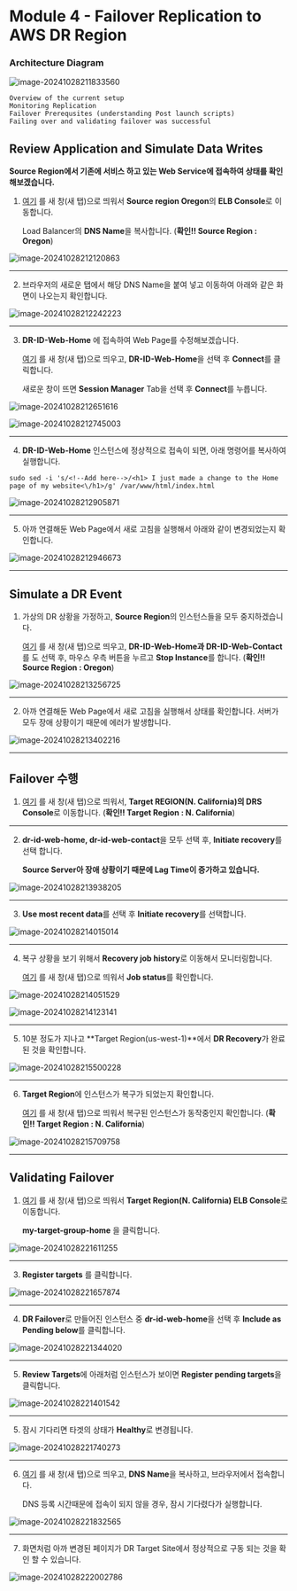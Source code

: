 # Module 4 - Failover Replication to AWS DR Region

### Architecture Diagram



![image-20241028211833560](images/image-20241028211833560.png)

```
Overview of the current setup
Monitoring Replication
Failover Prerequsites (understanding Post launch scripts)
Failing over and validating failover was successful

```



## Review Application and Simulate Data Writes

**Source Region에서 기존에 서비스 하고 있는 Web Service에 접속하여 상태를 확인 해보겠습니다.**

1. [여기](https://us-west-2.console.aws.amazon.com/ec2/home?region=us-west-2#LoadBalancers:) 를 새 창(새 탭)으로 띄워서  **Source region Oregon**의 **ELB Console**로 이동합니다.

   Load Balancer의 **DNS Name**을 복사합니다.  (**확인!! Source Region : Oregon**)

![image-20241028212120863](images/image-20241028212120863.png)



---

2. 브라우저의 새로운 탭에서 해당 DNS Name을 붙여 넣고 이동하여 아래와 같은 화면이 나오는지 확인합니다.

![image-20241028212242223](images/image-20241028212242223.png)



---

3. **DR-ID-Web-Home** 에 접속하여 Web Page를 수정해보겠습니다. 

   [여기](https://us-west-2.console.aws.amazon.com/ec2/home?region=us-west-2#Instances:instanceState=running) 를 새 창(새 탭)으로 띄우고, **DR-ID-Web-Home**을 선택 후 **Connect**를 클릭합니다.

   새로운 창이 뜨면 **Session Manager** Tab을 선택 후 **Connect**를 누릅니다.

![image-20241028212651616](images/image-20241028212651616.png)

![image-20241028212745003](images/image-20241028212745003.png)



---

4. **DR-ID-Web-Home** 인스턴스에 정상적으로 접속이 되면, 아래 명령어를 복사하여 실행합니다.

```
sudo sed -i 's/<!--Add here-->/<h1> I just made a change to the Home page of my website<\/h1>/g' /var/www/html/index.html
```

![image-20241028212905871](images/image-20241028212905871.png)



---

5. 아까 연결해둔 Web Page에서 새로 고침을 실행해서 아래와 같이 변경되었는지 확인합니다.

![image-20241028212946673](images/image-20241028212946673.png)



---



## Simulate a DR Event

1. 가상의 DR 상황을 가정하고, **Source Region**의 인스턴스들을 모두 중지하겠습니다.

   [여기](https://us-west-2.console.aws.amazon.com/ec2/home?region=us-west-2#Instances:instanceState=running) 를 새 창(새 탭)으로 띄우고, **DR-ID-Web-Home과 DR-ID-Web-Contact**를 도 선택 후, 마우스 우측 버튼을 누르고 **Stop Instance**를 합니다.  (**확인!! Source Region : Oregon**)

![image-20241028213256725](images/image-20241028213256725.png)



---

2. 아까 연결해둔 Web Page에서 새로 고침을 실행해서 상태를 확인합니다. 서버가 모두 장애 상황이기 때문에 에러가 발생합니다.

![image-20241028213402216](images/image-20241028213402216.png)



---

## Failover 수행

1. [여기](https://us-west-1.console.aws.amazon.com/drs/home?region=us-west-1#/sourceServers) 를 새 창(새 탭)으로 띄워서, **Target REGION(N. California)의 DRS Console**로 이동합니다.  (**확인!! Target Region : N. California**)



---

2. **dr-id-web-home, dr-id-web-contact**을 모두 선택 후, **Initiate recovery**를 선택 합니다.

   **Source Server아 장애 상황이기 때문에 Lag Time이 증가하고 있습니다.**

![image-20241028213938205](images/image-20241028213938205.png)



---

3. **Use most recent data**를 선택 후 **Initiate recovery**를 선택합니다.

![image-20241028214015014](images/image-20241028214015014.png)



---

4. 복구 상황을 보기 위해서 **Recovery job history**로 이동해서 모니터링합니다.

   [여기](https://us-west-1.console.aws.amazon.com/drs/home?region=us-west-1#/launchHistory) 를 새 창(새 탭)으로 띄워서 **Job status**를 확인합니다.

![image-20241028214051529](images/image-20241028214051529.png)

![image-20241028214123141](images/image-20241028214123141.png)



---

5. 10분 정도가 지나고 **Target Region(us-west-1)**에서 **DR Recovery**가 완료된 것을 확인합니다.

![image-20241028215500228](images/image-20241028215500228.png)



---

6. **Target Region**에 인스턴스가 복구가 되었는지 확인합니다.

   [여기](https://us-west-1.console.aws.amazon.com/ec2/home?region=us-west-1#Instances:instanceState=running) 를 새 창(새 탭)으로 띄워서 복구된 인스턴스가 동작중인지 확인합니다. (**확인!! Target Region : N. California**)

![image-20241028215709758](images/image-20241028215709758.png)



---

## Validating Failover

1. [여기](https://us-west-1.console.aws.amazon.com/ec2/home?region=us-west-1#TargetGroups:) 를 새 창(새 탭)으로 띄워서 **Target Region(N. California) ELB Console**로 이동합니다. 

   **my-target-group-home** 을 클릭합니다.

![image-20241028221611255](images/image-20241028221611255.png)



---

3. **Register targets** 를 클릭합니다.

![image-20241028221657874](images/image-20241028221657874.png)



---

4. **DR Failover**로 만들어진 인스턴스 중 **dr-id-web-home**을 선택 후  **Include as Pending below**를 클릭합니다.

![image-20241028221344020](images/image-20241028221344020.png)



---

5. **Review Targets**에 아래처럼 인스턴스가 보이면 **Register pending targets**을 클릭합니다.

![image-20241028221401542](images/image-20241028221401542.png)



---

5. 잠시 기다리면 타겟의 상태가 **Healthy**로 변경됩니다.

![image-20241028221740273](images/image-20241028221740273.png)



---

6. [여기](https://us-west-1.console.aws.amazon.com/ec2/home?region=us-west-1#LoadBalancers:) 를 새 창(새 탭)으로 띄우고, **DNS Name**을 복사하고, 브라우저에서 접속합니다.

   DNS 등록 시간때문에 접속이 되지 않을 경우, 잠시 기다렸다가 실행합니다.

![image-20241028221832565](images/image-20241028221832565.png)



---

7. 화면처럼 아까 변경된 페이지가 DR Target Site에서 정상적으로 구동 되는 것을 확인 할 수 있습니다.

![image-20241028222002786](images/image-20241028222002786.png)





















































